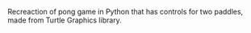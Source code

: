 Recreaction of pong game in Python that has controls for two paddles, made from Turtle Graphics library.
